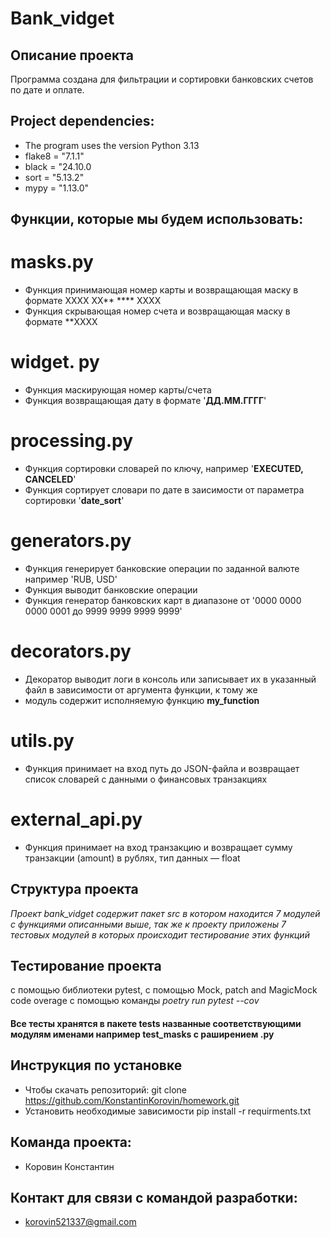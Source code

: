 # Bank_vidget
## Описание проекта
Программа создана для фильтрации и сортировки банковских счетов по дате и оплате.
## Project dependencies:
* The program uses the version Python 3.13
* flake8 = "7.1.1"
* black = "24.10.0
* sort = "5.13.2"
* mypy = "1.13.0"
## Функции, которые мы будем использовать:
# masks.py
* Функция принимающая номер карты и возвращающая маску в формате XXXX XX** **** XXXX
* Функция скрывающая номер счета и возвращающая маску в формате  **XXXX
# widget. py
* Функция маскирующая номер карты/счета
* Функция возвращающая дату в формате '**ДД.ММ.ГГГГ**'
# processing.py
* Функция сортировки словарей по ключу, например '**EXECUTED, CANCELED**'
* Функция сортирует словари по дате в заисимости от параметра сортировки '**date_sort**'
# generators.py
* Функция генерирует банковские операции по заданной валюте например 'RUB, USD'
* Функция выводит банковские операции 
* Функция генератор банковских карт в диапазоне от '0000 0000 0000 0001 до 9999 9999 9999 9999'
# decorators.py
* Декоратор выводит логи в консоль или записывает их в указанный файл в зависимости от аргумента функции, к тому же
* модуль содержит исполняемую функцию **my_function**
# utils.py
* Функция принимает на вход путь до JSON-файла и возвращает список словарей с данными о финансовых транзакциях
# external_api.py
* Функция принимает на вход транзакцию и возвращает сумму транзакции (amount) в рублях, тип данных — float
## Структура проекта
*Проект bank_vidget содержит пакет src в котором находится 7 модулей с функциями описанными выше, так же к проекту
приложены 7 тестовых модулей в которых происходит тестирование этих функций*
## Тестирование проекта
с помощью библиотеки pytest,
с помощью Mock, patch and MagicMock
code overage c помощью команды *poetry run pytest --cov*
#### **Все тесты хранятся в пакете tests названные соответствующими модулям именами например test_masks с раширением .py**
## Инструкция по установке
* Чтобы скачать репозиторий:
git clone 
https://github.com/KonstantinKorovin/homework.git
* Установить необходимые зависимости
pip install -r requirments.txt
## Команда проекта:
* Коровин Константин
## Контакт для связи с командой разработки:
* korovin521337@gmail.com